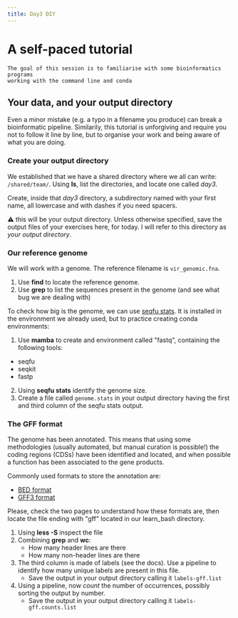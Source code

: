 ```yaml
---
title: Day3 DIY
---
```


# A self-paced tutorial

```note
The goal of this session is to familiarise with some bioinformatics programs
working with the command line and conda
```

## Your data, and your output directory

Even a minor mistake (e.g. a typo in a filename you produce) can break a bioinformatic pipeline.
Similarily, this tutorial is unforgiving and require you not to follow it line by line, but to organise your work and being aware of what you are doing.

### Create your output directory

We established that we have a shared directory where we all can write: `/shared/team/`.
Using **ls**, list the directories, and locate one called *day3*.

Create, inside that *day3* directory, a subdirectory named with your first name, all lowercase and with dashes if you need spacers.

:warning: this will be your output directory. Unless otherwise specified, save the output files of your exercises here, for today. I will refer to this directory as *your output directory*.


### Our reference genome

We will work with a genome. The reference filename is `vir_genomic.fna`.

1. Use **find** to locate the reference genome.
2. Use **grep** to list the sequences present in the genome (and see what bug we are dealing with)

To check how big is the genome, we can use [seqfu stats](https://telatin.github.io/seqfu2/tools/stats.html). It is installed in the environment we already used, but to practice creating conda environments:

1. Use **mamba** to create and environment called "fastq", containing the following tools:
  - seqfu
  - seqkit
  - fastp
2. Using **seqfu stats** identify the genome size.
3. Create a file called `genome.stats` in your output directory having the first and third column of the seqfu stats output.

### The GFF format

The genome has been annotated. This means that using some methodologies (usually automated, but manual curation is possible!) the coding regions (CDSs) have been identified and located, and when possible a function has been associated to the gene products.

Commonly used formats to store the annotation are:
* [BED format](https://en.wikipedia.org/wiki/BED_(file_format))
* [GFF3 format](https://www.ensembl.org/info/website/upload/gff.html?redirect=no)

Please, check the two pages to understand how these formats are, then locate the file ending with "gff" located in our learn_bash directory.

1. Using **less -S** inspect the file
1. Combining **grep** and **wc**:
	- How many header lines are there
    - How many non-header lines are there
3. The third column is made of labels (see the docs). Use a pipeline to identify how many unique labels are present in this file. 
    - Save the output in your output directory calling it `labels-gff.list`
4. Using a pipeline, now *count* the number of occurrences, possibly sorting the output by number.
    - Save the output in your output directory calling it `labels-gff.counts.list`




